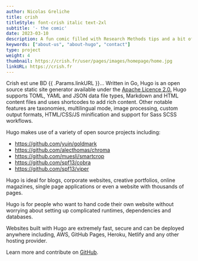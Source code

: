 ```yaml
---
author: Nicolas Greliche
title: crish
titleStyle: font-crish italic text-2xl
subtitle: '- the comic'
date: 2023-03-10
description: A fun comic filled with Research Methods tips and a bit of Statistics
keywords: ["about-us", "about-hugo", "contact"]
type: project
weight: 4
thumbnail: https://crish.fr/user/pages/images/homepage/home.jpg
linkURL: https://crish.fr
---
```


Crish est une BD {{ .Params.linkURL }}... Written in Go, Hugo is an open source static site generator available under the [Apache Licence 2.0.](https://github.com/gohugoio/hugo/blob/master/LICENSE) Hugo supports TOML, YAML and JSON data file types, Markdown and HTML content files and uses shortcodes to add rich content. Other notable features are taxonomies, multilingual mode, image processing, custom output formats, HTML/CSS/JS minification and support for Sass SCSS workflows.

Hugo makes use of a variety of open source projects including:

- https://github.com/yuin/goldmark
- https://github.com/alecthomas/chroma
- https://github.com/muesli/smartcrop
- https://github.com/spf13/cobra
- https://github.com/spf13/viper

Hugo is ideal for blogs, corporate websites, creative portfolios, online magazines, single page applications or even a website with thousands of pages.

Hugo is for people who want to hand code their own website without worrying about setting up complicated runtimes, dependencies and databases.

Websites built with Hugo are extremely fast, secure and can be deployed anywhere including, AWS, GitHub Pages, Heroku, Netlify and any other hosting provider.

Learn more and contribute on [GitHub](https://github.com/gohugoio).
